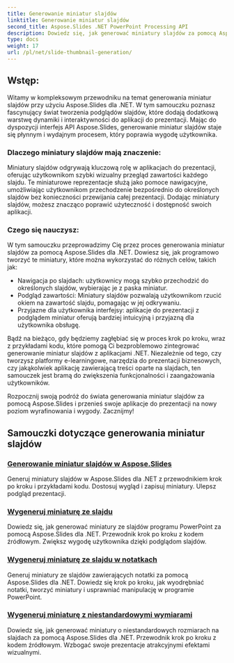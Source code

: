 ```yaml
---
title: Generowanie miniatur slajdów
linktitle: Generowanie miniatur slajdów
second_title: Aspose.Slides .NET PowerPoint Processing API
description: Dowiedz się, jak generować miniatury slajdów za pomocą Aspose.Slides dla .NET. Samouczek krok po kroku z przykładami kodu do tworzenia dynamicznych podglądów slajdów. Ulepsz swoje aplikacje do prezentacji dzięki tej zaawansowanej funkcji.
type: docs
weight: 17
url: /pl/net/slide-thumbnail-generation/
---
```


## Wstęp:

Witamy w kompleksowym przewodniku na temat generowania miniatur slajdów przy użyciu Aspose.Slides dla .NET. W tym samouczku poznasz fascynujący świat tworzenia podglądów slajdów, które dodają dodatkową warstwę dynamiki i interaktywności do aplikacji do prezentacji. Mając do dyspozycji interfejs API Aspose.Slides, generowanie miniatur slajdów staje się płynnym i wydajnym procesem, który poprawia wygodę użytkownika.

### Dlaczego miniatury slajdów mają znaczenie:

Miniatury slajdów odgrywają kluczową rolę w aplikacjach do prezentacji, oferując użytkownikom szybki wizualny przegląd zawartości każdego slajdu. Te miniaturowe reprezentacje służą jako pomoce nawigacyjne, umożliwiając użytkownikom przechodzenie bezpośrednio do określonych slajdów bez konieczności przewijania całej prezentacji. Dodając miniatury slajdów, możesz znacząco poprawić użyteczność i dostępność swoich aplikacji.

### Czego się nauczysz:

W tym samouczku przeprowadzimy Cię przez proces generowania miniatur slajdów za pomocą Aspose.Slides dla .NET. Dowiesz się, jak programowo tworzyć te miniatury, które można wykorzystać do różnych celów, takich jak:

- Nawigacja po slajdach: użytkownicy mogą szybko przechodzić do określonych slajdów, wybierając je z paska miniatur.
- Podgląd zawartości: Miniatury slajdów pozwalają użytkownikom rzucić okiem na zawartość slajdu, pomagając w jej odkrywaniu.
- Przyjazne dla użytkownika interfejsy: aplikacje do prezentacji z podglądem miniatur oferują bardziej intuicyjną i przyjazną dla użytkownika obsługę.

Bądź na bieżąco, gdy będziemy zagłębiać się w proces krok po kroku, wraz z przykładami kodu, które pomogą Ci bezproblemowo zintegrować generowanie miniatur slajdów z aplikacjami .NET. Niezależnie od tego, czy tworzysz platformy e-learningowe, narzędzia do prezentacji biznesowych, czy jakąkolwiek aplikację zawierającą treści oparte na slajdach, ten samouczek jest bramą do zwiększenia funkcjonalności i zaangażowania użytkowników.

Rozpocznij swoją podróż do świata generowania miniatur slajdów za pomocą Aspose.Slides i przenieś swoje aplikacje do prezentacji na nowy poziom wyrafinowania i wygody. Zacznijmy!

## Samouczki dotyczące generowania miniatur slajdów
### [Generowanie miniatur slajdów w Aspose.Slides](./slide-thumbnail-generation/)
Generuj miniatury slajdów w Aspose.Slides dla .NET z przewodnikiem krok po kroku i przykładami kodu. Dostosuj wygląd i zapisuj miniatury. Ulepsz podgląd prezentacji.
### [Wygeneruj miniaturę ze slajdu](./generate-thumbnail-from-slide/)
Dowiedz się, jak generować miniatury ze slajdów programu PowerPoint za pomocą Aspose.Slides dla .NET. Przewodnik krok po kroku z kodem źródłowym. Zwiększ wygodę użytkownika dzięki podglądom slajdów.
### [Wygeneruj miniaturę ze slajdu w notatkach](./generate-thumbnail-from-slide-in-notes/)
Generuj miniatury ze slajdów zawierających notatki za pomocą Aspose.Slides dla .NET. Dowiedz się krok po kroku, jak wyodrębniać notatki, tworzyć miniatury i usprawniać manipulację w programie PowerPoint. 
### [Wygeneruj miniaturę z niestandardowymi wymiarami](./generate-thumbnail-with-custom-dimensions/)
Dowiedz się, jak generować miniatury o niestandardowych rozmiarach na slajdach za pomocą Aspose.Slides dla .NET. Przewodnik krok po kroku z kodem źródłowym. Wzbogać swoje prezentacje atrakcyjnymi efektami wizualnymi. 